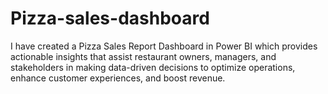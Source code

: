 # Pizza-sales-dashboard
I have created a Pizza Sales Report Dashboard in Power BI which provides actionable insights that assist restaurant owners, managers, and stakeholders in making data-driven decisions to optimize operations, enhance customer experiences, and boost revenue.
